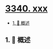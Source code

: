 # [3340. xxx](https://github.com/Tdahuyou/TNotes.leetcode/tree/main/notes/3340.%20xxx)

<!-- region:toc -->

- [1. 📝 概述](#1--概述)

<!-- endregion:toc -->

## 1. 📝 概述
